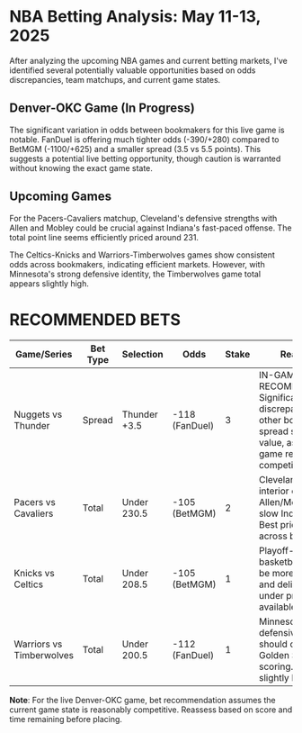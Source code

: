 # NBA Betting Analysis: May 11-13, 2025

After analyzing the upcoming NBA games and current betting markets, I've identified several potentially valuable opportunities based on odds discrepancies, team matchups, and current game states.

## Denver-OKC Game (In Progress)
The significant variation in odds between bookmakers for this live game is notable. FanDuel is offering much tighter odds (-390/+280) compared to BetMGM (-1100/+625) and a smaller spread (3.5 vs 5.5 points). This suggests a potential live betting opportunity, though caution is warranted without knowing the exact game state.

## Upcoming Games
For the Pacers-Cavaliers matchup, Cleveland's defensive strengths with Allen and Mobley could be crucial against Indiana's fast-paced offense. The total point line seems efficiently priced around 231.

The Celtics-Knicks and Warriors-Timberwolves games show consistent odds across bookmakers, indicating efficient markets. However, with Minnesota's strong defensive identity, the Timberwolves game total appears slightly high.

# RECOMMENDED BETS

| Game/Series | Bet Type | Selection | Odds | Stake | Reasoning |
|-------------|----------|-----------|------|-------|-----------|
| Nuggets vs Thunder | Spread | Thunder +3.5 | -118 (FanDuel) | 3 | IN-GAME RECOMMENDATION: Significant discrepancy from other books' 5.5 spread suggests value, assuming game remains competitive. |
| Pacers vs Cavaliers | Total | Under 230.5 | -105 (BetMGM) | 2 | Cleveland's elite interior defense with Allen/Mobley can slow Indiana's pace. Best price available across books. |
| Knicks vs Celtics | Total | Under 208.5 | -105 (BetMGM) | 1 | Playoff-style basketball tends to be more defensive and deliberate. Best under price available. |
| Warriors vs Timberwolves | Total | Under 200.5 | -112 (FanDuel) | 1 | Minnesota's defensive strength should contain Golden State's scoring. Line seems slightly high. |

**Note**: For the live Denver-OKC game, bet recommendation assumes the current game state is reasonably competitive. Reassess based on score and time remaining before placing.